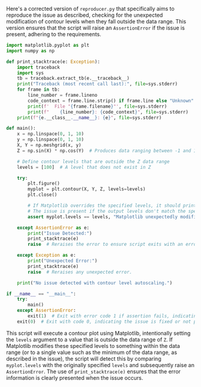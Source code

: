Here's a corrected version of `reproducer.py` that specifically aims to reproduce the issue as described, checking for the unexpected modification of contour levels when they fall outside the data range. This version ensures that the script will raise an `AssertionError` if the issue is present, adhering to the requirements.

```python
import matplotlib.pyplot as plt
import numpy as np

def print_stacktrace(e: Exception):
    import traceback
    import sys
    tb = traceback.extract_tb(e.__traceback__)
    print("Traceback (most recent call last):", file=sys.stderr)
    for frame in tb:
        line_number = frame.lineno
        code_context = frame.line.strip() if frame.line else "Unknown"
        print(f'  File "{frame.filename}"', file=sys.stderr)
        print(f"    {line_number}: {code_context}", file=sys.stderr)
    print(f"{e.__class__.__name__}: {e}", file=sys.stderr)

def main():
    x = np.linspace(0, 1, 10)
    y = np.linspace(0, 1, 10)
    X, Y = np.meshgrid(x, y)
    Z = np.sin(X) * np.cos(Y)  # Produces data ranging between -1 and 1

    # Define contour levels that are outside the Z data range
    levels = [100]  # A level that does not exist in Z

    try:
        plt.figure()
        myplot = plt.contour(X, Y, Z, levels=levels)
        plt.close()

        # If Matplotlib overrides the specified levels, it should print the minimum data range instead
        # The issue is present if the output levels don't match the specified levels
        assert myplot.levels == levels, "Matplotlib unexpectedly modified the specified contour levels."

    except AssertionError as e:
        print("Issue Detected:")
        print_stacktrace(e)
        raise  # Reraises the error to ensure script exits with an error code if issue is present.

    except Exception as e:
        print("Unexpected Error:")
        print_stacktrace(e)
        raise  # Reraises any unexpected error.

    print("No issue detected with contour level autoscaling.")

if __name__ == "__main__":
    try:
        main()
    except AssertionError:
        exit(1)  # Exit with error code 1 if assertion fails, indicating issue is present.
    exit(0)  # Exit with code 0, indicating the issue is fixed or not present.
```

This script will execute a contour plot using Matplotlib, intentionally setting the `levels` argument to a value that is outside the data range of `Z`. If Matplotlib modifies these specified levels to something within the data range (or to a single value such as the minimum of the data range, as described in the issue), the script will detect this by comparing `myplot.levels` with the originally specified `levels` and subsequently raise an `AssertionError`. The use of `print_stacktrace(e)` ensures that the error information is clearly presented when the issue occurs.
